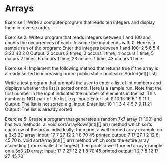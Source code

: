 # Arrays
Exercise 1: Write a computer program that reads ten integers and display them in reverse order.

Exercise 2: Write a program that reads integers between 1 and 100 and counts the occurrences of each. Assume the input ends with 0.
Here is a sample run of the program:
Enter the integers between 1 and 100: 2 5 6 5 4 3 23 43 2 0
Output:
2 occurs 2 times, 3 occurs 1 time, 4 occurs 1 time,
5 occurs 2 times, 6 occurs 1 time, 23 occurs 1 time, 43 occurs 1 time

Exercise 4: Implement the following method that returns true if the array is already sorted in increasing order:
public static boolean isSorted(int[] list)

Write a test program that prompts the user to enter a list of int numbers and displays whether the list is sorted or not.
Here is a sample run. Note that the first number in the input indicates the number of elements in the list. This number is NOT part of the list.
e.g. Input: Enter list: 8 10 15 16 6 1 9 11 1
Output: The list is not sorted
e.g. Input: Enter list: 10 1 1 3 4 4 5 7 9 11 21
Output :The list is already sorted

Exercise 5: Create a program that generates a random 7x7 array (1-100) and has two methods:
a. void sortArrayRows(int[][] arr) method which sorts each row of the array individually, then print a well formed array
example on a 3x3 2D array:
input: 
17 7 27 
12 2 1
8 70 45
printed output: 
7 17 27 
1 2 12
8 45 70
b. void sortArray(int[][] arr) method which sorts the entire array ascending (from smallest to largest) then prints a well formed array
example on a 3x3 2D array:
input: 
17 7 27 
12 2 1
8 70 45
printed output: 
1 2 7 
8 12 17 
27 45 70
